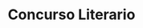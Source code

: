 ---
layout: proyectos
title: Concurso Literario
nameurl: concursoliterario
description: OAJNU concibe a este proyecto como un espacio de investigación, opinión, expresión y reflexión sobre problemáticas sociales actuales, locales y globales. Este concurso pretende acercar e interesar a las y los jóvenes por la lectura, la investigación y la escritura; promoviendo la creatividad y la libre expresión de pensamiento a través de la producción literaria. A través de la escritura de ensayos, confiamos en que estaremos aportando a la formación de Jóvenes con espíritu crítico, mediante la argumentación que cada uno de ellos desarrollarán en sus ensayos. El Concurso Literario abre un espacio que promueve la expresión de los jóvenes estudiantes de nivel medio acerca de temáticas actuales de trascendencia global y local y de esta manera, los jóvenes de toda la República pueden expresarse sobre la temática que cada año se plantea y asumen el desafío de dar su visión sobre la misma.
photospastevents:
sedes:
  - buenosaires
  - cordoba
  - mendoza
  - rosario
  - salta
  - corrientes
  - chaco
  - tucuman
objectives:
target:
linkinscription:
# faq:
#   - pregunta: "¿Pregunta?"
#     respuesta: "Respuesta"
#   - pregunta: "¿Pregunta?"
#     respuesta: "Respuesta"
---